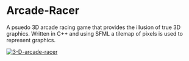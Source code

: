# Arcade-Racer
A psuedo 3D arcade racing game that provides the illusion of true 3D graphics. Written in C++ and using SFML a tilemap of pixels is used to represent graphics.



<a href="https://ibb.co/ckLYH92"><img src="https://i.ibb.co/pbyh8T4/3-D-arcade-racer.png" alt="3-D-arcade-racer" border="0"></a>
